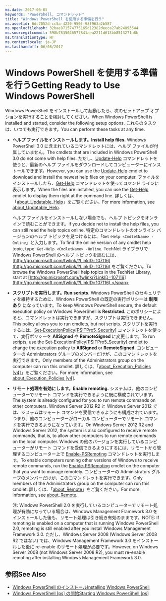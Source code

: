 ```yaml
---
ms.date: 2017-06-05
keywords: "PowerShell, コマンドレット"
title: "Windows PowerShell を使用する準備を行う"
ms.assetid: 6dc7052d-cc5a-4220-950f-98f963a2b587
ms.openlocfilehash: 32bae871574775165d12382deeca27ab24893544
ms.sourcegitcommit: 598b7835046577841aea2211d613bb8513271a8b
ms.translationtype: HT
ms.contentlocale: ja-JP
ms.lasthandoff: 06/08/2017
---
```

# <a name="getting-ready-to-use-windows-powershell"></a><span data-ttu-id="bb280-103">Windows PowerShell を使用する準備を行う</span><span class="sxs-lookup"><span data-stu-id="bb280-103">Getting Ready to Use Windows PowerShell</span></span>
<span data-ttu-id="bb280-104">Windows PowerShell をインストールして起動したら、次のセットアップ オプションを実行することを検討してください。</span><span class="sxs-lookup"><span data-stu-id="bb280-104">When Windows PowerShell is installed and started, consider the following setup options.</span></span> <span data-ttu-id="bb280-105">これらのタスクは、いつでも実行できます。</span><span class="sxs-lookup"><span data-stu-id="bb280-105">You can perform these tasks at any time.</span></span>

-   <span data-ttu-id="bb280-106">**ヘルプ ファイルをインストールします。**</span><span class="sxs-lookup"><span data-stu-id="bb280-106">**Install help files.**</span></span> <span data-ttu-id="bb280-107">Windows PowerShell 3.0 に含まれているコマンドレットには、ヘルプ ファイルが付属していません。</span><span class="sxs-lookup"><span data-stu-id="bb280-107">The cmdlets that are included in Windows PowerShell 3.0 do not come with help files.</span></span> <span data-ttu-id="bb280-108">ただし、[Update-Help](https://technet.microsoft.com/en-us/library/93e1d870-ace6-432b-8778-8920291d7545) コマンドレットを使うと、最新のヘルプ ファイルをダウンロードしてコンピューターにインストールできます。</span><span class="sxs-lookup"><span data-stu-id="bb280-108">However, you can use the [Update-Help](https://technet.microsoft.com/en-us/library/93e1d870-ace6-432b-8778-8920291d7545) cmdlet to download and install the newest help files on your computer.</span></span> <span data-ttu-id="bb280-109">ファイルをインストールしたら、[Get-Help](https://technet.microsoft.com/en-us/library/1f46eeb4-49d7-4bec-bb29-395d9b42f54a) コマンドレットを使ってコマンド ラインに表示します。</span><span class="sxs-lookup"><span data-stu-id="bb280-109">When the files are installed, you can use the [Get-Help](https://technet.microsoft.com/en-us/library/1f46eeb4-49d7-4bec-bb29-395d9b42f54a) cmdlet to display them right at the command line.</span></span> <span data-ttu-id="bb280-110">詳しくは、「[about_Updatable_Help](https://technet.microsoft.com/en-us/library/10bba75c-f4ac-4ca1-bbf3-8f34dd521ffe)」をご覧ください。</span><span class="sxs-lookup"><span data-stu-id="bb280-110">For more information, see [about_Updatable_Help](https://technet.microsoft.com/en-us/library/10bba75c-f4ac-4ca1-bbf3-8f34dd521ffe).</span></span>

    <span data-ttu-id="bb280-111">ヘルプ ファイルをインストールしない場合でも、ヘルプ トピックをオンラインで読むことができます。</span><span class="sxs-lookup"><span data-stu-id="bb280-111">If you decide not to install the help files, you can still read the help topics online.</span></span> <span data-ttu-id="bb280-112">特定のコマンドレットのオンライン バージョンのヘルプ トピックを見つけるには、「`Get-Help <CmdletName> -Online`」と入力します。</span><span class="sxs-lookup"><span data-stu-id="bb280-112">To find the online version of any cmdlet help topic, type: `Get-Help <CmdletName> -Online`.</span></span> <span data-ttu-id="bb280-113">TechNet ライブラリで Windows PowerShell のヘルプ トピックを読むには、[http://go.microsoft.com/fwlink/?LinkID=107116](http://go.microsoft.com/fwlink/?LinkID=107116) をご覧ください。</span><span class="sxs-lookup"><span data-stu-id="bb280-113">To browse the Windows PowerShell help topics in the TechNet Library, start at [http://go.microsoft.com/fwlink/?LinkID=107116](http://go.microsoft.com/fwlink/?LinkID=107116).</span></span>

-   <span data-ttu-id="bb280-114">**スクリプトを実行します。**</span><span class="sxs-lookup"><span data-stu-id="bb280-114">**Run scripts.**</span></span> <span data-ttu-id="bb280-115">Windows PowerShell のセキュリティを維持するために、Windows PowerShell の既定の実行ポリシーは **制限あり** になっています。</span><span class="sxs-lookup"><span data-stu-id="bb280-115">To keep Windows PowerShell secure, the default execution policy on Windows PowerShell is **Restricted**.</span></span> <span data-ttu-id="bb280-116">このポリシーによると、コマンドレットは実行できますが、スクリプトは実行できません。</span><span class="sxs-lookup"><span data-stu-id="bb280-116">This policy allows you to run cmdlets, but not scripts.</span></span> <span data-ttu-id="bb280-117">スクリプトを実行するには、[Set-ExecutionPolicy[PSITPro5_Security]](https://technet.microsoft.com/en-us/library/5690a0e1-495b-4e63-8280-65ead7bf01ab) コマンドレットを使って、実行ポリシーを **AllSigned** や **RemoteSigned** に変更します。</span><span class="sxs-lookup"><span data-stu-id="bb280-117">To run scripts, use the [Set-ExecutionPolicy[PSITPro5_Security]](https://technet.microsoft.com/en-us/library/5690a0e1-495b-4e63-8280-65ead7bf01ab) cmdlet to change the execution policy to **AllSigned** or **RemoteSigned**.</span></span> <span data-ttu-id="bb280-118">コンピューターの Administrators グループのメンバーだけが、このコマンドレットを実行できます。</span><span class="sxs-lookup"><span data-stu-id="bb280-118">Only members of the Administrators group on the computer can run this cmdlet.</span></span> <span data-ttu-id="bb280-119">詳しくは、「[about_Execution_Policies [v4]](https://technet.microsoft.com/en-us/library/347708dc-1515-4d74-978b-8334603472e6)」をご覧ください。</span><span class="sxs-lookup"><span data-stu-id="bb280-119">For more information, see [about_Execution_Policies [v4]](https://technet.microsoft.com/en-us/library/347708dc-1515-4d74-978b-8334603472e6).</span></span>

-   <span data-ttu-id="bb280-120">**リモート処理を有効にします。**</span><span class="sxs-lookup"><span data-stu-id="bb280-120">**Enable remoting.**</span></span> <span data-ttu-id="bb280-121">システムは、他のコンピューターでリモート コマンドを実行できるように既に構成されています。</span><span class="sxs-lookup"><span data-stu-id="bb280-121">The system is already configured for you to run remote commands on other computers.</span></span> <span data-ttu-id="bb280-122">Windows Server 2012 R2 と Windows Server 2012 では、システムはリモート コマンドを受信できるようにも構成されています。つまり、他のコンピューターがローカル コンピューターでリモート コマンドを実行できるようになっています。</span><span class="sxs-lookup"><span data-stu-id="bb280-122">On Windows Server 2012 R2 and Windows Server 2012, the system is also configured to receive remote commands, that is, to allow other computers to run remote commands on the local computer.</span></span> <span data-ttu-id="bb280-123">Windows の他のバージョンを実行しているコンピューターがリモート コマンドを受信できるようにするには、リモートから管理するコンピューター上で [Enable-PSRemoting](https://technet.microsoft.com/en-us/library/19437c28-33b8-4ac1-9113-8439cc8beffb) コマンドレットを実行します。</span><span class="sxs-lookup"><span data-stu-id="bb280-123">To enable computers running other versions of Windows to receive remote commands, run the [Enable-PSRemoting](https://technet.microsoft.com/en-us/library/19437c28-33b8-4ac1-9113-8439cc8beffb) cmdlet on the computer that you want to manage remotely.</span></span> <span data-ttu-id="bb280-124">コンピューターの Administrators グループのメンバーだけが、このコマンドレットを実行できます。</span><span class="sxs-lookup"><span data-stu-id="bb280-124">Only members of the Administrators group on the computer can run this cmdlet.</span></span> <span data-ttu-id="bb280-125">詳しくは、「[about_Remote](https://technet.microsoft.com/en-us/library/9b4a5c87-9162-4adf-bdfe-fbc80b9b8970)」をご覧ください。</span><span class="sxs-lookup"><span data-stu-id="bb280-125">For more information, see [about_Remote](https://technet.microsoft.com/en-us/library/9b4a5c87-9162-4adf-bdfe-fbc80b9b8970).</span></span>

    <span data-ttu-id="bb280-126">注: Windows PowerShell 2.0 を実行しているコンピューターでリモート処理が有効になっている場合は、Windows Management Framework 3.0 をインストールした後も、リモート処理は引き続き有効のままです。</span><span class="sxs-lookup"><span data-stu-id="bb280-126">NOTE: If remoting is enabled on a computer that is running Windows PowerShell 2.0, remoting is still enabled after you install Windows Management Framework 3.0.</span></span> <span data-ttu-id="bb280-127">ただし、Windows Server 2008 (Windows Server 2008 R2 ではない) では、Windows Management Framework 3.0 をインストールした後に re-enable のリモート処理が必要です。</span><span class="sxs-lookup"><span data-stu-id="bb280-127">However, on Windows Server 2008 (not Windows Server 2008 R2), you must re-enable remoting after installing Windows Management Framework 3.0.</span></span>

## <a name="see-also"></a><span data-ttu-id="bb280-128">参照</span><span class="sxs-lookup"><span data-stu-id="bb280-128">See Also</span></span>
- [<span data-ttu-id="bb280-129">Windows PowerShell のインストール</span><span class="sxs-lookup"><span data-stu-id="bb280-129">Installing Windows PowerShell</span></span>](../setup/Installing-Windows-PowerShell.md)
- [<span data-ttu-id="bb280-130">Windows PowerShell [ps] の開始</span><span class="sxs-lookup"><span data-stu-id="bb280-130">Starting Windows PowerShell [ps]</span></span>](https://technet.microsoft.com/en-us/library/8ec8c2d7-8e7c-4722-a3d2-498fe5739a8e)

